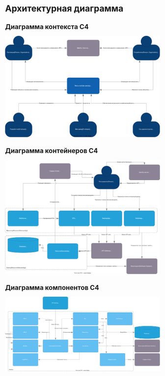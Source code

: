 # Архитектурная диаграмма

## Диаграмма контекста C4

![Диаграмма контекста C4](./arch-C4-Context.drawio.svg)

## Диаграмма контейнеров C4

![Диаграмма контейнеров C4](./arch-C4-containers.drawio.svg)

## Диаграмма компонентов C4

![Диаграмма компонентов C4](./arch-C4-components.drawio.svg)
